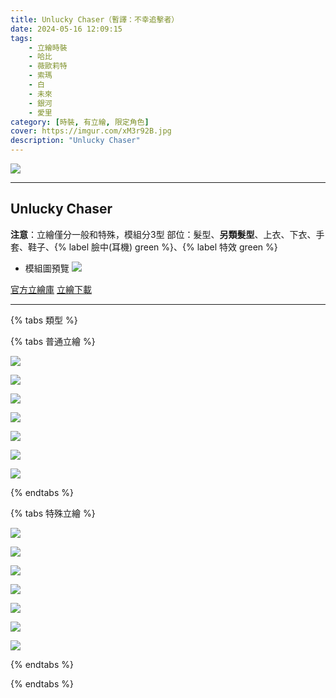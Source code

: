 ```yaml
---
title: Unlucky Chaser（暫譯：不幸追擊者）
date: 2024-05-16 12:09:15
tags:
    - 立繪時裝
    - 哈比
    - 薇歐莉特
    - 索瑪
    - 白
    - 未來
    - 銀河
    - 愛里
category: [時裝, 有立繪, 限定角色]
cover: https://imgur.com/xM3r92B.jpg
description: "Unlucky Chaser"
---
```


![](https://imgur.com/xM3r92B.jpg)

---
## Unlucky Chaser

**注意**：立繪僅分一般和特殊，模組分3型
部位：髮型、**另類髮型**、上衣、下衣、手套、鞋子、{% label 臉中(耳機) green %}、{% label 特效 green %}

+ 模組圖預覽
![](https://imgur.com/tQiC3TSh.png)

[官方立繪庫](https://closers.nexon.com/Pds/FanSiteKit)
[立繪下載](https://closers.vod.nexoncdn.co.kr/site/fansitekit/Closers_FansiteKit_Unlucky_B8CLDSV3KGY40TRA.zip)

---
{% tabs 類型 %}
<!-- tab 普通角色立繪-->
{% tabs 普通立繪 %}
<!-- tab 哈比(Harpy)-->
[![](https://i.imgur.com/tjK0KBmh.png)](https://i.imgur.com/tjK0KBm.png)
<!-- endtab -->
<!-- tab 薇歐莉特(Violet)-->
[![](https://i.imgur.com/3AZwbMkh.png)](https://i.imgur.com/3AZwbMk.png)
<!-- endtab -->
<!-- tab 索瑪(Soma)-->
[![](https://i.imgur.com/9VN5Nauh.png)](https://i.imgur.com/9VN5Nau.png)
<!-- endtab -->
<!-- tab 白(Bai)-->
[![](https://i.imgur.com/MFBWT5eh.png)](https://i.imgur.com/MFBWT5e.png)
<!-- endtab -->
<!-- tab 未來(Mirae)-->
[![](https://i.imgur.com/NaLnB5Kh.png)](https://i.imgur.com/NaLnB5K.png)
<!-- endtab -->
<!-- tab 銀河(Eunha)-->
[![](https://i.imgur.com/52uD7Enh.png)](https://i.imgur.com/52uD7En.png)
<!-- endtab -->
<!-- tab 愛里(Aeri)-->
[![](https://i.imgur.com/vadZUtFh.png)](https://i.imgur.com/vadZUtF.png)
<!-- endtab -->
{% endtabs %}
<!-- endtab -->

<!-- tab 特殊角色立繪-->
{% tabs 特殊立繪 %}
<!-- tab 哈比(Harpy)-->
[![](https://i.imgur.com/0i0cTx0h.png)](https://i.imgur.com/0i0cTx0.png)
<!-- endtab -->
<!-- tab 薇歐莉特(Violet)-->
[![](https://i.imgur.com/ZTDM9dPh.png)](https://i.imgur.com/ZTDM9dP.png)
<!-- endtab -->
<!-- tab 索瑪(Soma)-->
[![](https://i.imgur.com/eMUDQMNh.png)](https://i.imgur.com/eMUDQMN.png)
<!-- endtab -->
<!-- tab 白(Bai)-->
[![](https://i.imgur.com/Imk4kHKh.png)](https://i.imgur.com/Imk4kHK.png)
<!-- endtab -->
<!-- tab 未來(Mirae)-->
[![](https://i.imgur.com/QoD9xoXh.png)](https://i.imgur.com/QoD9xoX.png)
<!-- endtab -->
<!-- tab 銀河(Eunha)-->
[![](https://i.imgur.com/aSM4cUYh.png)](https://i.imgur.com/aSM4cUY.png)
<!-- endtab -->
<!-- tab 愛里(Aeri)-->
[![](https://i.imgur.com/r0Dr4B2h.png)](https://i.imgur.com/r0Dr4B2.png)
<!-- endtab -->
{% endtabs %}
<!-- endtab -->

{% endtabs %}
